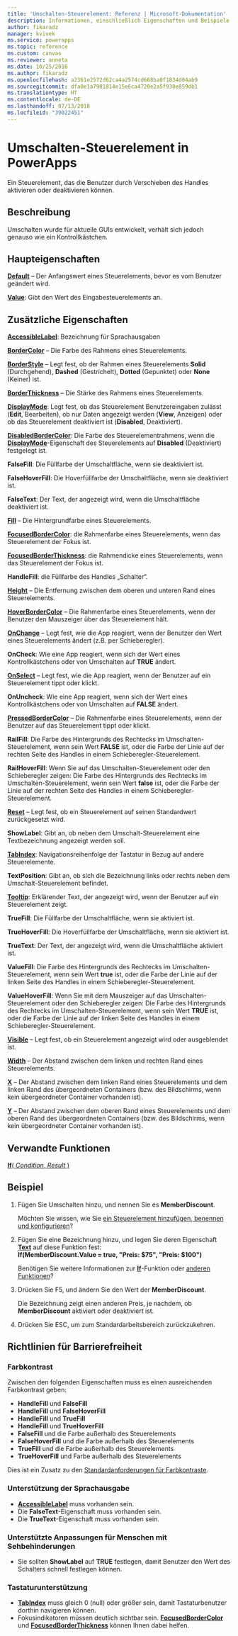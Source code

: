 ```yaml
---
title: 'Umschalten-Steuerelement: Referenz | Microsoft-Dokumentation'
description: Informationen, einschließlich Eigenschaften und Beispiele, über das Umschalten-Steuerelement
author: fikaradz
manager: kvivek
ms.service: powerapps
ms.topic: reference
ms.custom: canvas
ms.reviewer: anneta
ms.date: 10/25/2016
ms.author: fikaradz
ms.openlocfilehash: a2361e2572d62ca4a2574cd668ba0f1834d04ab9
ms.sourcegitcommit: dfa0e1a7981814e15e6ca4720e2a5f930e859db1
ms.translationtype: HT
ms.contentlocale: de-DE
ms.lasthandoff: 07/13/2018
ms.locfileid: "39022451"
---
```

# <a name="toggle-control-in-powerapps"></a>Umschalten-Steuerelement in PowerApps
Ein Steuerelement, das die Benutzer durch Verschieben des Handles aktivieren oder deaktivieren können.

## <a name="description"></a>Beschreibung
Umschalten wurde für aktuelle GUIs entwickelt, verhält sich jedoch genauso wie ein Kontrollkästchen.

## <a name="key-properties"></a>Haupteigenschaften
**[Default](properties-core.md)** – Der Anfangswert eines Steuerelements, bevor es vom Benutzer geändert wird.

**[Value](properties-core.md)**: Gibt den Wert des Eingabesteuerelements an.

## <a name="additional-properties"></a>Zusätzliche Eigenschaften
**[AccessibleLabel](properties-accessibility.md)**: Bezeichnung für Sprachausgaben

**[BorderColor](properties-color-border.md)** – Die Farbe des Rahmens eines Steuerelements.

**[BorderStyle](properties-color-border.md)** – Legt fest, ob der Rahmen eines Steuerelements **Solid** (Durchgehend), **Dashed** (Gestrichelt), **Dotted** (Gepunktet) oder **None** (Keiner) ist.

**[BorderThickness](properties-color-border.md)** – Die Stärke des Rahmens eines Steuerelements.

**[DisplayMode](properties-core.md)**: Legt fest, ob das Steuerelement Benutzereingaben zulässt (**Edit**, Bearbeiten), ob nur Daten angezeigt werden (**View**, Anzeigen) oder ob das Steuerelement deaktiviert ist (**Disabled**, Deaktiviert).

**[DisabledBorderColor](properties-color-border.md)**: Die Farbe des Steuerelementrahmens, wenn die **[DisplayMode](properties-core.md)**-Eigenschaft des Steuerelements auf **Disabled** (Deaktiviert) festgelegt ist.

**FalseFill**: Die Füllfarbe der Umschaltfläche, wenn sie deaktiviert ist.

**FalseHoverFill**: Die Hoverfüllfarbe der Umschaltfläche, wenn sie deaktiviert ist.

**FalseText**: Der Text, der angezeigt wird, wenn die Umschaltfläche deaktiviert ist.

**[Fill](properties-color-border.md)** – Die Hintergrundfarbe eines Steuerelements.

**[FocusedBorderColor](properties-color-border.md)**: die Rahmenfarbe eines Steuerelements, wenn das Steuerelement der Fokus ist.

**[FocusedBorderThickness](properties-color-border.md)**: die Rahmendicke eines Steuerelements, wenn das Steuerelement der Fokus ist.

**HandleFill**: die Füllfarbe des Handles „Schalter“.

**[Height](properties-size-location.md)** – Die Entfernung zwischen dem oberen und unteren Rand eines Steuerelements.

**[HoverBorderColor](properties-color-border.md)** – Die Rahmenfarbe eines Steuerelements, wenn der Benutzer den Mauszeiger über das Steuerelement hält.

**[OnChange](properties-core.md)** – Legt fest, wie die App reagiert, wenn der Benutzer den Wert eines Steuerelements ändert (z.B. per Schieberegler).

**OnCheck**: Wie eine App reagiert, wenn sich der Wert eines Kontrollkästchens oder von Umschalten auf **TRUE** ändert.

**[OnSelect](properties-core.md)** – Legt fest, wie die App reagiert, wenn der Benutzer auf ein Steuerelement tippt oder klickt.

**OnUncheck**: Wie eine App reagiert, wenn sich der Wert eines Kontrollkästchens oder von Umschalten auf **FALSE** ändert.

**[PressedBorderColor](properties-color-border.md)** – Die Rahmenfarbe eines Steuerelements, wenn der Benutzer auf das Steuerelement tippt oder klickt.

**RailFill**: Die Farbe des Hintergrunds des Rechtecks im Umschalten-Steuerelement, wenn sein Wert **FALSE** ist, oder die Farbe der Linie auf der rechten Seite des Handles in einem Schieberegler-Steuerelement.

**RailHoverFill**: Wenn Sie auf das Umschalten-Steuerelement oder den Schieberegler zeigen: Die Farbe des Hintergrunds des Rechtecks im Umschalten-Steuerelement, wenn sein Wert **false** ist, oder die Farbe der Linie auf der rechten Seite des Handles in einem Schieberegler-Steuerelement.

**[Reset](properties-core.md)** – Legt fest, ob ein Steuerelement auf seinen Standardwert zurückgesetzt wird.

**ShowLabel**: Gibt an, ob neben dem Umschalt-Steuerelement eine Textbezeichnung angezeigt werden soll.

**[TabIndex](properties-accessibility.md)**: Navigationsreihenfolge der Tastatur in Bezug auf andere Steuerelemente.

**TextPosition**: Gibt an, ob sich die Bezeichnung links oder rechts neben dem Umschalt-Steuerelement befindet.

**[Tooltip](properties-core.md)**: Erklärender Text, der angezeigt wird, wenn der Benutzer auf ein Steuerelement zeigt.

**TrueFill**: Die Füllfarbe der Umschaltfläche, wenn sie aktiviert ist.

**TrueHoverFill**: Die Hoverfüllfarbe der Umschaltfläche, wenn sie aktiviert ist.

**TrueText**: Der Text, der angezeigt wird, wenn die Umschaltfläche aktiviert ist.

**ValueFill**: Die Farbe des Hintergrunds des Rechtecks im Umschalten-Steuerelement, wenn sein Wert **true** ist, oder die Farbe der Linie auf der linken Seite des Handles in einem Schieberegler-Steuerelement.

**ValueHoverFill**: Wenn Sie mit dem Mauszeiger auf das Umschalten-Steuerelement oder den Schieberegler zeigen: Die Farbe des Hintergrunds des Rechtecks im Umschalten-Steuerelement, wenn sein Wert **TRUE** ist, oder die Farbe der Linie auf der linken Seite des Handles in einem Schieberegler-Steuerelement.

**[Visible](properties-core.md)** – Legt fest, ob ein Steuerelement angezeigt wird oder ausgeblendet ist.

**[Width](properties-size-location.md)** – Der Abstand zwischen dem linken und rechten Rand eines Steuerelements.

**[X](properties-size-location.md)** – Der Abstand zwischen dem linken Rand eines Steuerelements und dem linken Rand des übergeordneten Containers (bzw. des Bildschirms, wenn kein übergeordneter Container vorhanden ist).

**[Y](properties-size-location.md)** – Der Abstand zwischen dem oberen Rand eines Steuerelements und dem oberen Rand des übergeordneten Containers (bzw. des Bildschirms, wenn kein übergeordneter Container vorhanden ist).

## <a name="related-functions"></a>Verwandte Funktionen
[**If**( *Condition*, *Result* )](../functions/function-if.md)

## <a name="example"></a>Beispiel
1. Fügen Sie Umschalten hinzu, und nennen Sie es **MemberDiscount**.

    Möchten Sie wissen, wie Sie [ein Steuerelement hinzufügen, benennen und konfigurieren](../add-configure-controls.md)?
2. Fügen Sie eine Bezeichnung hinzu, und legen Sie deren Eigenschaft **[Text](properties-core.md)** auf diese Funktion fest:
   <br>**If(MemberDiscount.Value = true, "Preis: $75", "Preis: $100")**

    Benötigen Sie weitere Informationen zur **[If](../functions/function-if.md)**-Funktion oder [anderen Funktionen](../formula-reference.md)?
3. Drücken Sie F5, und ändern Sie den Wert der **MemberDiscount**.

    Die Bezeichnung zeigt einen anderen Preis, je nachdem, ob **MemberDiscount** aktiviert oder deaktiviert ist.
4. Drücken Sie ESC, um zum Standardarbeitsbereich zurückzukehren.


## <a name="accessibility-guidelines"></a>Richtlinien für Barrierefreiheit
### <a name="color-contrast"></a>Farbkontrast
Zwischen den folgenden Eigenschaften muss es einen ausreichenden Farbkontrast geben:
* **HandleFill** und **FalseFill**
* **HandleFill** und **FalseHoverFill**
* **HandleFill** und **TrueFill**
* **HandleFill** und **TrueHoverFill**
* **FalseFill** und die Farbe außerhalb des Steuerelements
* **FalseHoverFill** und die Farbe außerhalb des Steuerelements
* **TrueFill** und die Farbe außerhalb des Steuerelements
* **TrueHoverFill** und Farbe außerhalb des Steuerelements

Dies ist ein Zusatz zu den [Standardanforderungen für Farbkontraste](../accessible-apps-color.md).

### <a name="screen-reader-support"></a>Unterstützung der Sprachausgabe
* **[AccessibleLabel](properties-accessibility.md)** muss vorhanden sein.
* Die **FalseText**-Eigenschaft muss vorhanden sein.
* Die **TrueText**-Eigenschaft muss vorhanden sein.

### <a name="low-vision-support"></a>Unterstützte Anpassungen für Menschen mit Sehbehinderungen
* Sie sollten **ShowLabel** auf **TRUE** festlegen, damit Benutzer den Wert des Schalters schnell festlegen können.

### <a name="keyboard-support"></a>Tastaturunterstützung
* **[TabIndex](properties-accessibility.md)** muss gleich 0 (null) oder größer sein, damit Tastaturbenutzer dorthin navigieren können.
* Fokusindikatoren müssen deutlich sichtbar sein. **[FocusedBorderColor](properties-color-border.md)** und **[FocusedBorderThickness](properties-color-border.md)** können Ihnen dabei helfen.
